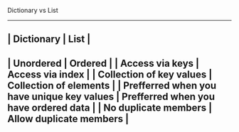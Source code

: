 Dictionary vs List

 --------------------------------------------------------------------------------------------
|                    Dictionary                  |               List                        |
 --------------------------------------------------------------------------------------------
|                    Unordered                   |               Ordered                     |
|                Access via keys                 |           Access via index                |
|            Collection of key values            |       Collection of elements              |
|    Prefferred when you have unique key values  |   Prefferred when you have ordered data   |
|            No duplicate members                |       Allow duplicate members             |
 --------------------------------------------------------------------------------------------